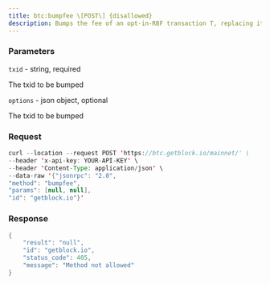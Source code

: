 ```yaml
---
title: btc:bumpfee \[POST\] {disallowed}
description: Bumps the fee of an opt-in-RBF transaction T, replacing it with a newtransaction B.An opt-in RBF transaction with the given txid must be in the wallet.The command will pay the additional fee by reducing change outputs oradding inputs when necessary.It may add a new change output if one does not already exist.All inputs in the original transaction will be included in thereplacement transaction.The command will fail if the wallet or mempool contains a transactionthat spends one of Ts outputs.It may add a new change output if one does not already exist.All inputs in the original transaction will be included in thereplacement transaction. The command will fail if the wallet or mempoolcontains a transaction that spends one of Ts outputs.By default, the new fee will be calculated automatically using theestimatesmartfee RPC.The user can specify a confirmation target for estimatesmartfee.Alternatively, the user can specify a fee rate in sat/vB for the newtransaction.At a minimum, the new fee rate must be high enough to pay an additionalnew relay fee (incrementalfee returned by getnetworkinfo) to enter thenodes mempool.\* WARNING before version 0.21, fee_rate was in BTC/kvB. As of 0.21,fee_rate is in sat/vB. \*
---
```


### Parameters


`txid` - string, required

The txid to be bumped

`options` - json object, optional

The txid to be bumped

### Request

``` java
curl --location --request POST 'https://btc.getblock.io/mainnet/' \
--header 'x-api-key: YOUR-API-KEY' \
--header 'Content-Type: application/json' \
--data-raw '{"jsonrpc": "2.0",
"method": "bumpfee",
"params": [null, null],
"id": "getblock.io"}'
```

###  Response

``` java
{
    "result": "null",
    "id": "getblock.io",
    "status_code": 405,
    "message": "Method not allowed"
}
```

